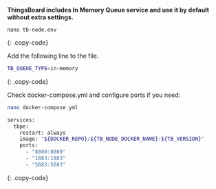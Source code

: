 **ThingsBoard includes In Memory Queue service and use it by default without extra settings.**

```text
nano tb-node.env
```
{: .copy-code}

Add the following line to the file.

```bash
TB_QUEUE_TYPE=in-memory
```
{: .copy-code}

Check docker-compose.yml and configure ports if you need:

```bash
nano docker-compose.yml
```

```bash
services:
  tbpe:
    restart: always
    image: "${DOCKER_REPO}/${TB_NODE_DOCKER_NAME}:${TB_VERSION}"
    ports:
      - "8080:8080"
      - "1883:1883"
      - "5683:5683"
```
{: .copy-code}
